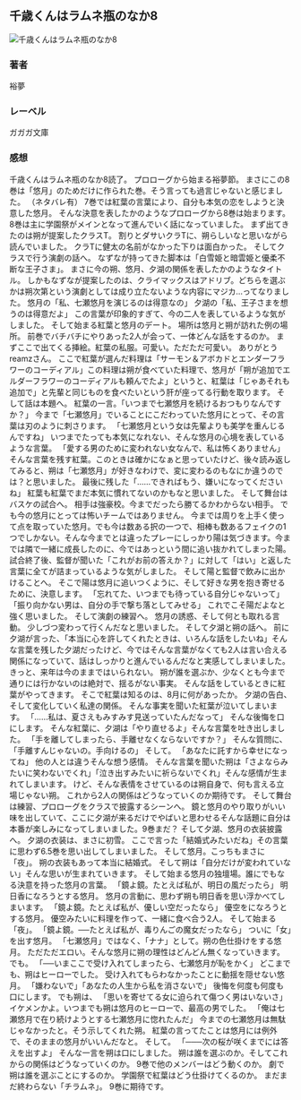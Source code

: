 ## 千歳くんはラムネ瓶のなか8
![千歳くんはラムネ瓶のなか8](https://cdn.discordapp.com/attachments/1211570779934695494/1217712517753864224/17LE11z5ANyLLGjnqOW_4qppe9ATWZeCW_tqNzLqC28V1D_PFvG74c_WrR7IgeLI.png?ex=66050628&is=65f29128&hm=a27a938d25ad252a94048ccf8680479787441447e809bf582e2b5dde5cd30ce0&)
### 著者
裕夢
### レーベル
ガガガ文庫
### 感想
千歳くんはラムネ瓶のなか8読了。
プロローグから始まる裕夢節。
まさにこの8巻は「悠月」のためだけに作られた巻。そう言っても過言じゃないと感じました。
（ネタバレ有）
7巻では紅葉の言葉により、自分も本気の恋をしようと決意した悠月。
そんな決意を表したかのようなプロローグから8巻は始まります。
8巻は主に学園祭がメインとなって進んでいく話になっていました。
まず出てきたのは朔が提案したクラスT。
割りとダサいクラTに、朔らしいなと思いながら読んでいました。
クラTに健太の名前がなかった下りは面白かった。
そしてクラスで行う演劇の話へ。
なずなが持ってきた脚本は「白雪姫と暗雲姫と優柔不断な王子さま」。
まさに今の朔、悠月、夕湖の関係を表したかのようなタイトル。
しかもなずなが提案したのは、クライマックスはアドリブ。どちらを選ぶかは朔次第という演劇としては成り立たないような内容にマジカ…ってなりました。
悠月の「私、七瀬悠月を演じるのは得意なの」
夕湖の「私、王子さまを想うのは得意だよ」
この言葉が印象的すぎて、今の二人を表しているような気がしました。
そして始まる紅葉と悠月のデート。
場所は悠月と朔が訪れた例の場所。
前巻でバチバチにやりあった2人が会って、一体どんな話をするのか。
まずここで出てくる挿絵。紅葉の私服。可愛い。ただただ可愛い。
ありがとうreamzさん。
ここで紅葉が選んだ料理は「サーモン＆アボカドとエンダーフラワーのコーディアル」この料理は朔が食べていた料理で、悠月が「朔が追加でエルダーフラワーのコーディアルも頼んでたよ」というと、紅葉は「じゃあそれも追加で」と先輩と同じものを食べたいという肝が座ってる行動を取ります。
そして話は本題へ。
紅葉の一言。「いつまで七瀬悠月を続けるおつもりなんですか？」
今まで「七瀬悠月」でいることにこだわっていた悠月にとって、その言葉は刃のように刺さります。
「七瀬悠月という女は先輩よりも美学を重んじるんですね」
いつまでたっても本気になれない、そんな悠月の心境を表しているような言葉。
「愛する男のために変われない女なんで、私は怖くありません」
そんな言葉を残す紅葉。このときは確かになぁと思っていたけど、後々読み返してみると、朔は「七瀬悠月」が好きなわけで、変に変わるのもなにか違うのでは？と思いました。
最後に残した「……できればもう、嫌いになってくださいね」
紅葉も紅葉でまだ本気に慣れてないのかもなと思いました。
そして舞台はバスケの試合へ。
相手は強豪校。今までだったら勝てるかわからない相手。
でも今の悠月にとっては怖いチームではありません。
今までは周りを上手く使って点を取っていた悠月。でも今は数ある択の一つで、相棒も数あるフェイクの1つでしかない。そんな今までとは違ったプレーにしっかり陽は気づきます。今までは隣で一緒に成長したのに、今ではあっという間に追い抜かれてしまった陽。
試合終了後、監督が聞いた「これがお前の答えか？」に対して「はい」と返した言葉に全てが詰まっているような気がしました。
そして陽と監督で飲みに出かけることへ。
そこで陽は悠月に追いつくように、そして好きな男を抱き寄せるために、決意します。
「忘れてた、いつまでも待っている自分じゃないって」
「振り向かない男は、自分の手で撃ち落としてみせる」
これでこそ陽だよなと強く思いました。
そして演劇の練習へ。
悠月の誘惑、そして何とも取れる言動。
少しづつ変わって行くんだなと思いました。
そして夕湖と朔の話へ。
前に夕湖が言った、「本当に心を許してくれたときは、いろんな話をしたいね」そんな言葉を残した夕湖だったけど、今ではそんな言葉がなくても2人は言い合える関係になっていて、話はしっかりと進んでいるんだなと実感してしまいました。
きっと、来年は今のままではいられない。
朔が誰を選ぶか、少なくとも今まで通りには行かないのは絶対で、揺るがない事実。
そんな話をしているときに紅葉がやってきます。
そこで紅葉は知るのは、8月に何があったか。
夕湖の告白、そして変化していく私達の関係。
そんな事実を聞いた紅葉が泣いてしまいます。
「……私は、夏さえもみすみす見送っていたんだなって」
そんな後悔を口にします。
そんな紅葉に、夕湖は「やり直せるよ」そんな言葉を吐き出しました。
「手を離してしまったら、手離せなくならないですか？」
そんな質問に、
「手離すんじゃないの。手向けるの」
そして。
「あなたに託すから幸せになってね」
他の人とは違うそんな想う感情。
そんな言葉を聞いた朔は「さよならみたいに笑わないでくれ」「泣き出すみたいに祈らないでくれ」そんな感情が生まれてしまいます。
けど、そんな表情をさせているのは朔自身で、何も言える立場じゃない朔。
これから2人の関係はどうなっていくのか期待です。
そして舞台は練習、プロローグをクラスで披露するシーンへ。
鏡と悠月のやり取りがいい味を出していて、ここに夕湖が来るだけでやばいと思わせるそんな話題に自分は本番が楽しみになってしまいました。9巻まだ？
そして夕湖、悠月の衣装披露へ。
夕湖の衣装は、まさに初雪。
ここで言った「結婚式みたいだね」その言葉に思わず6.5巻を思い出してしまいました。
そして悠月。こっちもまさに「夜」。
朔の衣装もあって本当に結婚式。
そして朔は「自分だけが変われていない」そんな思いが生まれていきます。
そして始まる悠月の独壇場。誰にでもなる決意を持った悠月の言葉。
「鏡よ鏡。たとえば私が、明日の風だったら」
明日香になろうとする悠月。
悠月の言動に、思わず朔も明日香を思い浮かべてしまいます。
「鏡よ鏡。たとえば私が、優しい空だったなら」
優空をになろうとする悠月。
優空みたいに料理を作って、一緒に食べ合う2人。
そして始まる「夜」。
「鏡よ鏡。──たとえば私が、毒りんごの魔女だったなら」
ついに「女」を出す悠月。
「七瀬悠月」ではなく、「ナナ」として。朔の色仕掛けをする悠月。
ただただエロい。そんな悠月に朔の理性はどんどん無くなっていきます。
でも。
「──いまここで受け入れてしまったら、七瀬悠月が恥をかく」
どこまでも、朔はヒーローでした。
受け入れてもらわなかったことに動揺を隠せない悠月。
「嫌わないで」「あなたの人生から私を消さないで」
後悔を何度も何度も口にします。
でも朔は、
「思いを寄せてる女に迫られて傷つく男はいないさ」
イケメンかよ。いつまでも朔は悠月のヒーローで、最高の男でした。
「俺は七瀬悠月で在り続けようとする七瀬悠月に惚れたんだ」
今までの七瀬悠月は無駄じゃなかったと。そう示してくれた朔。
紅葉の言ってたことは悠月には例外で、そのままの悠月がいいんだなと。
そして。
「───次の桜が咲くまでには答えを出すよ」
そんな一言を朔は口にしました。
朔は誰を選ぶのか。そしてこれからの関係はどうなっていくのか。
9巻で他のメンバーはどう動くのか。
劇で朔は誰を選ぶことにするのか。
学園祭で紅葉はどう仕掛けてくるのか。
まだまだ終わらない「チラムネ」。
9巻に期待です。